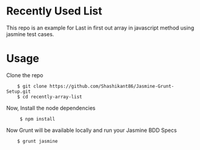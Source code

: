 # Recently Used List

This repo is an example for Last in first out array in javascript method using jasmine test cases.

# Usage

Clone the repo

        $ git clone https://github.com/Shashikant86/Jasmine-Grunt-Setup.git
        $ cd recently-array-list

Now, Install the node dependencies

         $ npm install

Now Grunt will be available locally and run your Jasmine BDD Specs

        $ grunt jasmine

